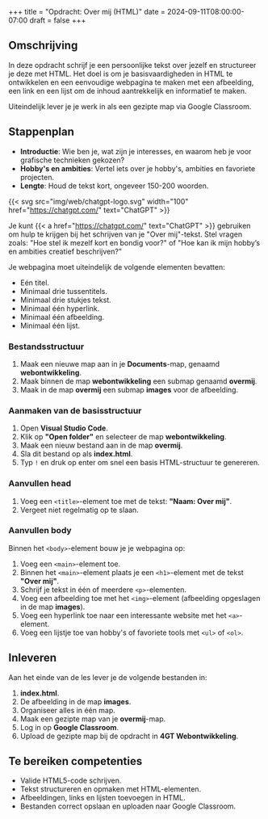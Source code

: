 +++
title = "Opdracht: Over mij (HTML)"
date = 2024-09-11T08:00:00-07:00
draft = false
+++

## Omschrijving

In deze opdracht schrijf je een persoonlijke tekst over jezelf en structureer je deze met HTML. Het doel is om je basisvaardigheden in HTML te ontwikkelen en een eenvoudige webpagina te maken met een afbeelding, een link en een lijst om de inhoud aantrekkelijk en informatief te maken.

Uiteindelijk lever je je werk in als een gezipte map via Google Classroom.

## Stappenplan

- **Introductie**: Wie ben je, wat zijn je interesses, en waarom heb je voor grafische technieken gekozen?
- **Hobby's en ambities**: Vertel iets over je hobby's, ambities en favoriete projecten.
- **Lengte**: Houd de tekst kort, ongeveer 150-200 woorden.

{{< svg src="img/web/chatgpt-logo.svg" width="100" href="https://chatgpt.com/" text="ChatGPT" >}}

Je kunt {{< a href="https://chatgpt.com/" text="ChatGPT" >}} gebruiken om hulp te krijgen bij het schrijven van je "Over mij"-tekst. Stel vragen zoals: "Hoe stel ik mezelf kort en bondig voor?" of "Hoe kan ik mijn hobby’s en ambities creatief beschrijven?"

Je webpagina moet uiteindelijk de volgende elementen bevatten:
- Eén titel.
- Minimaal drie tussentitels.
- Minimaal drie stukjes tekst.
- Minimaal één hyperlink.
- Minimaal één afbeelding.
- Minimaal één lijst.

### Bestandsstructuur

1. Maak een nieuwe map aan in je **Documents**-map, genaamd **webontwikkeling**.
2. Maak binnen de map **webontwikkeling** een submap genaamd **overmij**.
3. Maak in de map **overmij** een submap **images** voor de afbeelding.

### Aanmaken van de basisstructuur

1. Open **Visual Studio Code**.
2. Klik op **"Open folder"** en selecteer de map **webontwikkeling**.
3. Maak een nieuw bestand aan in de map **overmij**.
4. Sla dit bestand op als **index.html**.
5. Typ `!` en druk op enter om snel een basis HTML-structuur te genereren.

### Aanvullen head

1. Voeg een `<title>`-element toe met de tekst: **"Naam: Over mij"**.
2. Vergeet niet regelmatig op te slaan.

### Aanvullen body

Binnen het `<body>`-element bouw je je webpagina op:

1. Voeg een `<main>`-element toe.
2. Binnen het `<main>`-element plaats je een `<h1>`-element met de tekst **"Over mij"**.
3. Schrijf je tekst in één of meerdere `<p>`-elementen.
4. Voeg een afbeelding toe met het `<img>`-element (afbeelding opgeslagen in de map **images**).
5. Voeg een hyperlink toe naar een interessante website met het `<a>`-element.
6. Voeg een lijstje toe van hobby's of favoriete tools met `<ul>` of `<ol>`.

## Inleveren

Aan het einde van de les lever je de volgende bestanden in:

1. **index.html**.
2. De afbeelding in de map **images**.
3. Organiseer alles in één map.
4. Maak een gezipte map van je **overmij**-map.
5. Log in op **Google Classroom**.
6. Upload de gezipte map bij de opdracht in **4GT Webontwikkeling**.

## Te bereiken competenties

- Valide HTML5-code schrijven.
- Tekst structureren en opmaken met HTML-elementen.
- Afbeeldingen, links en lijsten toevoegen in HTML.
- Bestanden correct opslaan en uploaden naar Google Classroom.